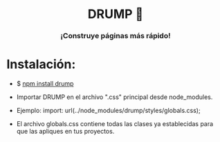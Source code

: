<h1 align="center">DRUMP 🥁</h1>
<h3 align="center">¡Construye páginas más rápido!</h3>

# Instalación:

- $ [npm install drump](https://www.npmjs.com/package/drump)

- Importar DRUMP en el archivo ".css" principal desde node_modules.

- Ejemplo: import: url(../node_modules/drump/styles/globals.css);

- El archivo globals.css contiene todas las clases ya establecidas para que las apliques en tus proyectos.
